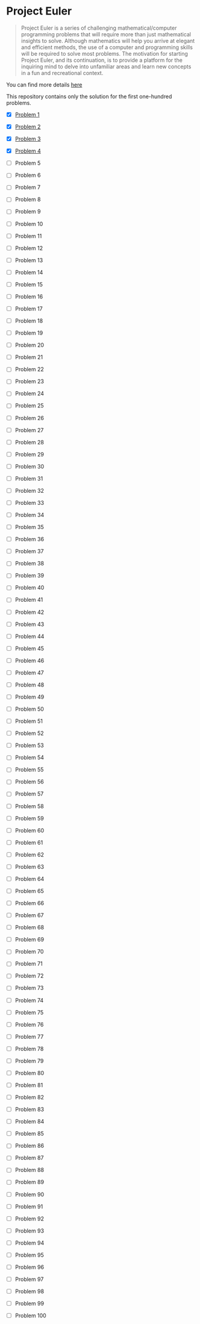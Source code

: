 # Project Euler

>Project Euler is a series of challenging mathematical/computer programming problems that will require more than just mathematical insights to solve. Although mathematics will help you arrive at elegant and efficient methods, the use of a computer and programming skills will be required to solve most problems.  The motivation for starting Project Euler, and its continuation, is to provide a platform for the inquiring mind to delve into unfamiliar areas and learn new concepts in a fun and recreational context.

You can find more details [here](https://projecteuler.net)

This repository contains only the solution for the first one-hundred problems.

- [x] [Problem 1](problems/prb_1.py)
- [x] [Problem 2](problems/prb_2.py)
- [x] [Problem 3](problems/prb_3.py)
- [x] [Problem 4](problems/prb_4.py)
- [ ] Problem 5
- [ ] Problem 6
- [ ] Problem 7
- [ ] Problem 8
- [ ] Problem 9
- [ ] Problem 10
- [ ] Problem 11
- [ ] Problem 12
- [ ] Problem 13
- [ ] Problem 14
- [ ] Problem 15
- [ ] Problem 16
- [ ] Problem 17
- [ ] Problem 18
- [ ] Problem 19
- [ ] Problem 20
- [ ] Problem 21
- [ ] Problem 22
- [ ] Problem 23
- [ ] Problem 24
- [ ] Problem 25
- [ ] Problem 26
- [ ] Problem 27
- [ ] Problem 28
- [ ] Problem 29
- [ ] Problem 30
- [ ] Problem 31
- [ ] Problem 32
- [ ] Problem 33
- [ ] Problem 34
- [ ] Problem 35
- [ ] Problem 36
- [ ] Problem 37
- [ ] Problem 38
- [ ] Problem 39
- [ ] Problem 40
- [ ] Problem 41
- [ ] Problem 42
- [ ] Problem 43
- [ ] Problem 44
- [ ] Problem 45
- [ ] Problem 46
- [ ] Problem 47
- [ ] Problem 48
- [ ] Problem 49
- [ ] Problem 50
- [ ] Problem 51
- [ ] Problem 52
- [ ] Problem 53
- [ ] Problem 54
- [ ] Problem 55
- [ ] Problem 56
- [ ] Problem 57
- [ ] Problem 58
- [ ] Problem 59
- [ ] Problem 60
- [ ] Problem 61
- [ ] Problem 62
- [ ] Problem 63
- [ ] Problem 64
- [ ] Problem 65
- [ ] Problem 66
- [ ] Problem 67
- [ ] Problem 68
- [ ] Problem 69
- [ ] Problem 70
- [ ] Problem 71
- [ ] Problem 72
- [ ] Problem 73
- [ ] Problem 74
- [ ] Problem 75
- [ ] Problem 76
- [ ] Problem 77
- [ ] Problem 78
- [ ] Problem 79
- [ ] Problem 80
- [ ] Problem 81
- [ ] Problem 82
- [ ] Problem 83
- [ ] Problem 84
- [ ] Problem 85
- [ ] Problem 86
- [ ] Problem 87
- [ ] Problem 88
- [ ] Problem 89
- [ ] Problem 90
- [ ] Problem 91
- [ ] Problem 92
- [ ] Problem 93
- [ ] Problem 94
- [ ] Problem 95
- [ ] Problem 96
- [ ] Problem 97
- [ ] Problem 98
- [ ] Problem 99
- [ ] Problem 100

